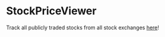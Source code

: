 # StockPriceViewer
Track all publicly traded stocks from all stock exchanges [here](https://Tristanv0.github.io/StockPriceViewer/)!

